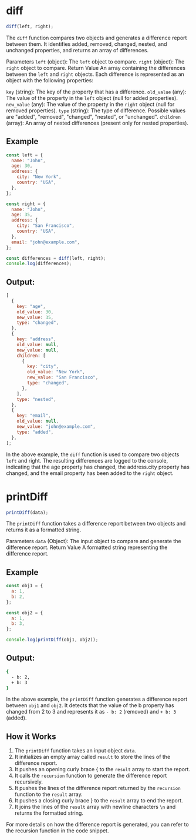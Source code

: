 # diff

```javascript
diff(left, right);
```

The `diff` function compares two objects and generates a difference report between them. It identifies added, removed, changed, nested, and unchanged properties, and returns an array of differences.

Parameters
`left` (object): The `left` object to compare.
`right` (object): The `right` object to compare.
Return Value
An array containing the differences between the `left` and `right` objects. Each difference is represented as an object with the following properties:

`key` (string): The key of the property that has a difference.
`old_value` (any): The value of the property in the `left` object (null for added properties).
`new_value` (any): The value of the property in the `right` object (null for removed properties).
`type` (string): The type of difference. Possible values are "added", "removed", "changed", "nested", or "unchanged".
`children` (array): An array of nested differences (present only for nested properties).

## Example

```javascript
const left = {
  name: "John",
  age: 30,
  address: {
    city: "New York",
    country: "USA",
  },
};

const right = {
  name: "John",
  age: 35,
  address: {
    city: "San Francisco",
    country: "USA",
  },
  email: "john@example.com",
};

const differences = diff(left, right);
console.log(differences);
```

## Output:

```javascript
[
  {
    key: "age",
    old_value: 30,
    new_value: 35,
    type: "changed",
  },
  {
    key: "address",
    old_value: null,
    new_value: null,
    children: [
      {
        key: "city",
        old_value: "New York",
        new_value: "San Francisco",
        type: "changed",
      },
    ],
    type: "nested",
  },
  {
    key: "email",
    old_value: null,
    new_value: "john@example.com",
    type: "added",
  },
];
```

In the above example, the `diff` function is used to compare two objects `left` and right. The resulting differences are logged to the console, indicating that the age property has changed, the address.city property has changed, and the email property has been added to the `right` object.

# printDiff

```javascript
printDiff(data);
```

The `printDiff` function takes a difference report between two objects and returns it as a formatted string.

Parameters
`data` (Object): The input object to compare and generate the difference report.
Return Value
A formatted string representing the difference report.

## Example

```javascript
const obj1 = {
  a: 1,
  b: 2,
};

const obj2 = {
  a: 1,
  b: 3,
};

console.log(printDiff(obj1, obj2));
```

## Output:

```bash
{
  - b: 2,
  + b: 3
}
```

In the above example, the `printDiff` function generates a difference report between `obj1` and `obj2`. It detects that the value of the b property has changed from 2 to 3 and represents it as `- b: 2` (removed) and `+ b: 3` (added).

## How it Works

1. The `printDiff` function takes an input object `data`.
2. It initializes an empty array called `result` to store the lines of the difference report.
3. It pushes an opening curly brace { to the `result` array to start the report.
4. It calls the `recursion` function to generate the difference report recursively.
5. It pushes the lines of the difference report returned by the `recursion` function to the `result` array.
6. It pushes a closing curly brace } to the `result` array to end the report.
7. It joins the lines of the `result` array with newline characters `\n` and returns the formatted string.

For more details on how the difference report is generated, you can refer to the recursion function in the code snippet.
